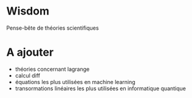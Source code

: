 # Wisdom
Pense-bête de théories scientifiques

# A ajouter 
- théories concernant lagrange
- calcul diff
- équations les plus utilisées en machine learning 
- transormations linéaires les plus utilisées en informatique quantique

